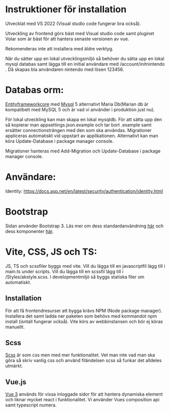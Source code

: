 # Instruktioner för installation

Utvecklat med VS 2022 (Visual studio code fungerar bra också).

Utveckling av frontend görs bäst med Visual studio code samt pluginet Volar som är bäst för att hantera senaste versionen av vue.

Rekomenderas inte att installera med äldre verktyg.

När du sätter upp en lokal utvecklingsmiljö så behöver du sätta upp en lokal mysql databas samt lägga till en initial användare med /account/initnintendo . Då skapas bla användaren nintendo med lösen 123456.

# Databas orm:

[Entityframeworkcore](https://docs.efproject.net/en/latest/) med [Mysql](https://www.mysql.com/) 5 alternativt Maria Db(Marian db är kompatibelt med MySQL 5 och är vad vi använder i produktion just nu). <br />

För lokal utveckling kan man skapa en lokal mysqldb. För att sätta upp den så kopierar man
appsettings.json.example och tar bort .example samt ersätter connectionsträngen med den som ska användas. Migrationer appliceras automatiskt vid uppstart av applikationen. Alternativt kan man köra Update-Database i package manager console.

Migrationer hanteras med Add-Migration och Update-Database i package manager console.

# Användare:

Identity:
https://docs.asp.net/en/latest/security/authentication/identity.html

# Bootstrap

Sidan använder Bootstrap 3. Läs mer om dess standardanvändning [här](http://getbootstrap.com/css/) och dess komponenter [här](http://getbootstrap.com/components/).

# Vite, CSS, JS och TS:

JS, TS och scssfiler byggs med vite. Vill du lägga till en javascriptfil lägg till i main.ts under scripts. Vill du lägga till en scssfil lägg till i /Styles/akstyle.scss. I developmentmiljö så byggs statiska filer om automatiskt.

## Installation

För att få frontendresurser att bygga krävs NPM (Node package manager). Installera det samt ladda ner paketen som behövs med kommandot npm install (isntall fungerar också). Vite körs av webbinstansen och bör ej köras manuellt.

## Scss

[Scss](http://sass-lang.com/guide) är som css men med mer funktionalitet. Vet man inte vad man ska göra så skriv vanlig css och använd filändelsen scss så funkar det alldeles utmärkt.

## Vue.js

[Vue 3](https://vuejs.org/) används för vissa inloggade sidor för att hantera dynamiska element och liknar mycket react i funktionalitet. Vi använder Vues composition api samt typescript numera.
